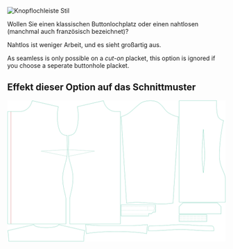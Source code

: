 ![Knopflochleiste Stil](buttonholeplacketstyle.svg)

Wollen Sie einen klassischen Buttonlochplatz oder einen nahtlosen (manchmal auch französisch bezeichnet)?

<Tip>

Nahtlos ist weniger Arbeit, und es sieht großartig aus.

</Tip>

<Note>

As seamless is only possible on a _cut-on_ placket, this option is ignored if you choose a seperate buttonhole placket.

</Note>

## Effekt dieser Option auf das Schnittmuster

![Dieses Bild zeigt den Effekt dieser Option, indem es mehrere Varianten überlagert, die einen anderen Wert für diese Option haben](simone_buttonholeplacketstyle_sample.svg "Effekt dieser Option auf das Schnittmuster")
